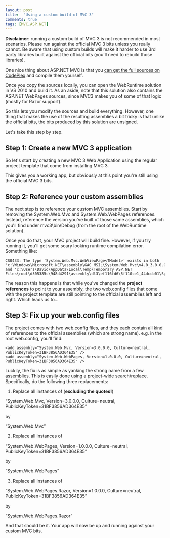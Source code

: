 ```yaml
---
layout: post
title:  "Using a custom build of MVC 3"
comments: true
tags: [MVC,ASP.NET]
---
```



**Disclaimer**: running a custom build of MVC 3 is not recommended in most scenarios. Please run against the official MVC 3 bits unless you really cannot. Be aware that using custom builds will make it harder to use 3rd party libraries built against the official bits (you'll need to rebuild those libraries).

One nice thing about ASP.NET MVC is that you [can get the full sources on CodePlex](http://aspnet.codeplex.com/releases/view/58781) and compile them yourself.

Once you copy the sources locally, you can open the WebRuntime solution in VS 2010 and build it. As an aside, note that this solution also contains the ASP.NET WebPages sources, since MVC3 makes you of some of that logic (mostly for Razor support).

So this lets you modify the sources and build everything. However, one thing that makes the use of the resulting assemblies a bit tricky is that unlike the official bits, the bits produced by this solution are unsigned.

Let's take this step by step.

## Step 1: Create a new MVC 3 application

So let's start by creating a new MVC 3 Web Application using the regular project template that come from installing MVC 3.

This gives you a working app, but obviously at this point you're still using the official MVC 3 bits.

## Step 2: Reference your custom assemblies

The next step is to reference your custom MVC assemblies. Start by removing the System.Web.Mvc and System.Web.WebPages references. Instead, reference the version you've built of those same assemblies, which you'll find under mvc3\bin\Debug (from the root of the WebRuntime solution).

Once you do that, your MVC project will build fine. However, if you try running it, you'll get some scary looking runtime compilation error. Something like:

```
CS0433: The type 'System.Web.Mvc.WebViewPage<TModel>' exists in both 'c:\Windows\Microsoft.NET\assembly\GAC_MSIL\System.Web.Mvc\v4.0_3.0.0.0__31bf3856ad364e35\System.Web.Mvc.dll' and 'c:\Users\David\AppData\Local\Temp\Temporary ASP.NET Files\root\d305385c\948d4291\assembly\dl3\ef116fd6\5f110ce1_44dccb01\System.Web.Mvc.DLL'

```

The reason this happens is that while you've changed the **project references** to point to your assembly, the two web.config files that come with the project template are still pointing to the official assemblies left and right. Which leads us to…

## Step 3: Fix up your web.config files

The project comes with two web.config files, and they each contain all kind of references to the official assemblies (which are strong name). e.g. in the root web.config, you'll find:

```
<add assembly="System.Web.Mvc, Version=3.0.0.0, Culture=neutral, PublicKeyToken=31BF3856AD364E35" />
<add assembly="System.Web.WebPages, Version=1.0.0.0, Culture=neutral, PublicKeyToken=31BF3856AD364E35" />

```
Luckily, the fix is as simple as yanking the strong name from a few assemblies. This is easily done using a project-wide search/replace. Specifically, do the following three replacements:

1. Replace all instances of (**excluding the quotes!**)

“System.Web.Mvc, Version=3.0.0.0, Culture=neutral, PublicKeyToken=31BF3856AD364E35”

by

“System.Web.Mvc”

2. Replace all instances of

“System.Web.WebPages, Version=1.0.0.0, Culture=neutral, PublicKeyToken=31BF3856AD364E35”

by

“System.Web.WebPages”

3. Replace all instances of

“System.Web.WebPages.Razor, Version=1.0.0.0, Culture=neutral, PublicKeyToken=31BF3856AD364E35”

by

“System.Web.WebPages.Razor”

And that should be it. Your app will now be up and running against your custom MVC bits.

